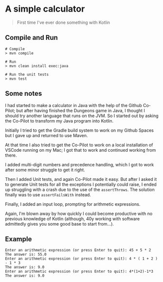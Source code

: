 # A simple calculator
> First time I've ever done something with Kotlin

## Compile and Run

```shell
# Compile
> mvn compile

# Run
> mvn clean install exec:java

# Run the unit tests
> mvn test
```

## Some notes

I had started to make a calculator in Java with the help
of the Github Co-Pilot; but after having finished the
Dungeons game in Java, I thought I should try another
language that runs on the JVM. So I started out by asking
the Co-Pilot to transform my Java program into Kotlin. 

Initially I tried to get the Gradle build system to work
on my Github Spaces but I gave up and returned to use Maven.

At that time I also tried to get the Co-Pilot to work
on a local installation of VSCode running on my Mac;
I got that to work and continued working from there. 

I added multi-digit numbers and precedence handling, which
I got to work after some minor struggle to get it right.

Then I added Unit tests, and again Co-Pilot made it easy.
But after I asked it to generate Unit tests for all the
exceptions I potentially could raise, I ended up struggling
with a crash due to the use of the `assertThrows`. The solution
finally was to use `assertFailsWith` instead.

Finally, I added an input loop, prompting for arithmetic expressions.

Again, I'm blown away by how quickly I could become productive
with no previous knowledge of Kotlin (although, 40y working with
software admittedly gives you some good base to start from...).

## Example

```shell
Enter an arithmetic expression (or press Enter to quit): 45 + 5 * 2
The answer is: 55.0
Enter an arithmetic expression (or press Enter to quit): 4 * ( 1 + 2 ) - 1 * 3
The answer is: 9.0
Enter an arithmetic expression (or press Enter to quit): 4*(1+2)-1*3
The answer is: 9.0
```


